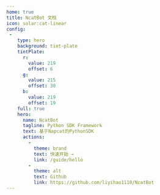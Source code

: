 ```yaml
---
home: true
title: NcatBot 文档
icon: solar:cat-linear
config:
 -
    type: hero
    background: tint-plate
    tintPlate:
      r:
        value: 219
        offset: 6
      g:
        value: 215
        offset: 30
      b:
        value: 219
        offset: 19
    full: true
    hero:
      name: NcatBot
      tagline: Python SDK Framework
      text: 基于Napcat的PythonSDK
      actions:
        -
          theme: brand
          text: 快速开始 →
          link: /guide/hello
        -
          theme: alt
          text: Github
          link: https://github.com/liyihao1110/NcatBot
---
```

